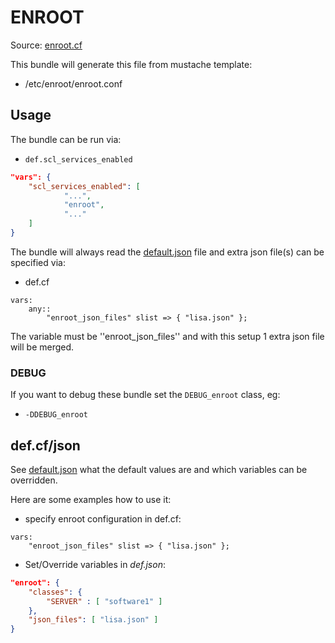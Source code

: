 
# ENROOT

Source: [enroot.cf](/services/enroot.cf)

This bundle will generate this file from mustache template:
 * /etc/enroot/enroot.conf

## Usage

The bundle can be run via:
 * `def.scl_services_enabled`
```json
"vars": {
    "scl_services_enabled": [
            "...",
            "enroot",
            "..."
    ]
}
```

The bundle will always read the [default.json](/templates/enroot/json/default.json) file
and extra json file(s) can be specified via:
 * def.cf
```
vars:
    any::
        "enroot_json_files" slist => { "lisa.json" };
```

The variable must be ''enroot_json_files'' and with this setup 1 extra json file will be merged.

### DEBUG

If you want to debug these bundle set the `DEBUG_enroot` class, eg:
 * `-DDEBUG_enroot`

##  def.cf/json

See [default.json](/templates/enroot/json/default.json) what the default values are and
which variables can be overridden.

Here are some examples how to use it:
 * specify enroot configuration in def.cf:
```
vars:
    "enroot_json_files" slist => { "lisa.json" };
```

 * Set/Override variables in *def.json*:
```json
"enroot": {
    "classes": {
        "SERVER" : [ "software1" ]
    },
    "json_files": [ "lisa.json" ]
}
```
